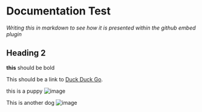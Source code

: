 # Documentation Test

_Writing this in markdown to see how it is presented within the github embed plugin_

## Heading 2

**this** should be bold

This should be a link to [Duck Duck Go](https://duckduckgo.com).

this is a puppy
![image](https://user-images.githubusercontent.com/30911386/113435623-3275af80-93b1-11eb-9170-1473665cf8ea.png)

This is another dog
![image](https://user-images.githubusercontent.com/30911386/160707401-504f957a-f7ef-464b-a147-148a12889b4d.jpeg)
